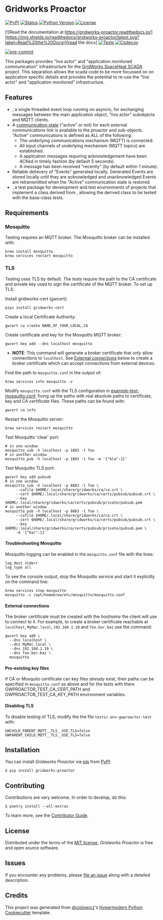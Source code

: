 # Gridworks Proactor

[![PyPI](https://img.shields.io/pypi/v/gridworks-proactor.svg)][pypi status]
[![Status](https://img.shields.io/pypi/status/gridworks-proactor.svg)][pypi status]
[![Python Version](https://img.shields.io/pypi/pyversions/gridworks-proactor)][pypi status]
[![License](https://img.shields.io/pypi/l/gridworks-proactor)][license]

[![Read the documentation at https://gridworks-proactor.readthedocs.io/](https://img.shields.io/readthedocs/gridworks-proactor/latest.svg?label=Read%20the%20Docs)][read the docs]
[![Tests](https://github.com/SmoothStoneComputing/gridworks-proactor/workflows/Tests/badge.svg)][tests]
[![Codecov](https://app.codecov.io/gh/SmoothStoneComputing/gridworks-proactor/branch/main/graph/badge.svg)][codecov]

[![pre-commit](https://img.shields.io/badge/pre--commit-enabled-brightgreen?logo=pre-commit&logoColor=white)][pre-commit]

[pypi status]: https://pypi.org/project/gridworks-proactor/

[read the docs]: https://gridworks-proactor.readthedocs.io/

[tests]: https://github.com/SmoothStoneComputing/gridworks-proactor/actions?workflow=Tests

[codecov]: https://app.codecov.io/gh/SmoothStoneComputing/gridworks-proactor

[pre-commit]: https://github.com/pre-commit/pre-commit

This packages provides "live actor" and "application monitored communication" infrastructure for the
[GridWorks SpaceHeat SCADA](https://github.com/thegridelectric/gridworks-scada) project. This separation
allows the scada code to be more focussed on on application specific details and provides the potential to re-use the
"live actor" and "application monitored" infrastructure.

## Features

- [](Proactor), a single threaded event loop running on asyncio, for exchanging messages between the main application
  object, "live actor" subobjects and MQTT clients.
- A [communication state] ("active" or not) for each external communications link is available to the proactor and
  sub-objects. "Active" communications is defined as ALL of the following:
    - The underlying communications mechanism (MQTT) is connected.
    - All input channels of underlying mechanism (MQTT topics) are established.
    - A application messages requiring acknowledgement have been ACKed in timely fashion (by default 5 seconds).
    - A message has been received "recently" (by default within 1 minute).
- Reliable delievery of "Events" generated locally. Generated Events are stored locally until they are acknowledged
  and unacknowledged Events are retransmitted when the "Active" communication state is restored.
- [](gwproactor_test), a test package for development and test environments of projects that implement a class derived
  from [](Proactor), allowing the derived class to be tested with the base-class tests.

## Requirements

### Mosquitto

Testing requires an MQTT broker. The Mosquitto broker can be installed with:

```shell
brew install mosquitto
brew services restart mosquitto
```

### TLS

Testing uses TLS by default. The tests require the path to the CA certificate and private key used to sign the
certificate
of the MQTT broker. To set up TLS:

Install gridworks-cert (gwcert):

```shell
pipx install gridworks-cert
```

Create a local Certificate Authority:

```shell
gwcert ca create NAME_OF_YOUR_LOCAL_CA
```

Create certificate and key for the Mosquitto MQTT broker:

```shell
gwcert key add --dns localhost mosquitto
```

- **NOTE**: This command will generate a broker certificate that _only_ allow connections to `localhost`. See
  [External connections](#external-connections) below to create a broker certificate which can accept connections from
  external devices.

Find the path to `mosquitto.conf` in the output of:

```shell
brew services info mosquitto -v
```

Modify `mosquitto.conf` with the TLS configuration in [example-test-mosquitto.conf], fixing up the paths with real
absolute paths to certificate, key and CA certificate files. These paths can be found with:

```shell
gwcert ca info
```

Restart the Mosquitto server:

```shell
brew services restart mosquitto
```

Test Mosquitto 'clear' port:

```shell
# in one window
mosquitto_sub -h localhost -p 1883 -t foo
# in another window
mosquitto_pub -h localhost -p 1883 -t foo -m '{"bla":1}'
```

Test Mosquitto TLS port:

```shell
gwcert key add pubsub
# in one window
mosquitto_sub -h localhost -p 8883 -t foo \
     --cafile $HOME/.local/share/gridworks/ca/ca.crt \
     --cert $HOME/.local/share/gridworks/ca/certs/pubsub/pubsub.crt \
     --key $HOME/.local/share/gridworks/ca/certs/pubsub/private/pubsub.pem
# in another window
mosquitto_pub -h localhost -p 8883 -t foo \
     --cafile $HOME/.local/share/gridworks/ca/ca.crt \
     --cert $HOME/.local/share/gridworks/ca/certs/pubsub/pubsub.crt \
     --key $HOME/.local/share/gridworks/ca/certs/pubsub/private/pubsub.pem \
     -m '{"bar":1}'
```

#### Troubleshooting Mosquitto

Mosquitto logging can be enabled in the `mosquitto.conf` file with the lines:

```
log_dest stderr
log_type all
```

To see the console output, stop the Mosquitto service and start it explicitly on the command line:

```shell
brew services stop mosquitto
mosquitto -c /opt/homebrew/etc/mosquitto/mosquitto.conf
```

#### External connections

The broker certificate must be created with the _hostname_ the client will use to connect to it. For example, to create
a broker certificate reachable at `localhost`, `MyMac.local`, `192.168.1.10` and `foo.bar.baz` use the command:

```shell
gwcert key add \
  --dns localhost \
  --dns MyMac.local \
  --dns 192.168.1.10 \
  --dns foo.bar.baz \
  mosquitto
```

#### Pre-existing key files

If CA or Mosquito certificate can key files _already_ exist, their paths can be specified in `mosquitto.conf` as above
and
for the tests with there GWPROACTOR_TEST_CA_CERT_PATH and GWPROACTOR_TEST_CA_KEY_PATH environment variables.

#### Disabling TLS

To disable testing of TLS, modify the the file `tests/.env-gwproactor-test` with:

```
GWCHILD_PARENT_MQTT__TLS__USE_TLS=false
GWPARENT_CHILD_MQTT__TLS__USE_TLS=false
```

## Installation

You can install _Gridworks Proactor_ via [pip] from [PyPI]:

```console
$ pip install gridworks-proactor
```

## Contributing

Contributions are very welcome. In order to develop, do this:

```console
$ poetry install --all-extras
```

To learn more, see the [Contributor Guide].

## License

Distributed under the terms of the [MIT license][license],
_Gridworks Proactor_ is free and open source software.

## Issues

If you encounter any problems,
please [file an issue] along with a detailed description.

## Credits

This project was generated from [@cjolowicz]'s [Hypermodern Python Cookiecutter] template.

[@cjolowicz]: https://github.com/cjolowicz

[pypi]: https://pypi.org/

[hypermodern python cookiecutter]: https://github.com/cjolowicz/cookiecutter-hypermodern-python

[file an issue]: https://github.com/SmoothStoneComputing/gridworks-proactor/issues

[pip]: https://pip.pypa.io/

[example-test-mosquitto.conf]: https://github.com/SmoothStoneComputing/gridworks-proactor/blob/main/tests/config/example-test-mosquitto.conf

<!-- github-only -->

[license]: https://github.com/SmoothStoneComputing/gridworks-proactor/blob/main/LICENSE

[contributor guide]: https://github.com/SmoothStoneComputing/gridworks-proactor/blob/main/CONTRIBUTING.md

[communication state]: https://gridworks-proactor.readthedocs.io/en/latest/comm_state.html
